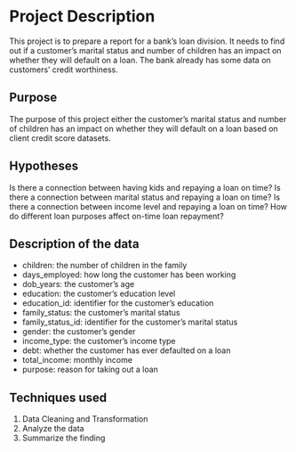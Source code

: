 # Project Description

This project is to prepare a report for a bank’s loan division. It needs to find out if a customer’s marital status and number of children has an impact on whether they will default on a loan. The bank already has some data on customers’ credit worthiness.

## Purpose

The purpose of this project either the customer’s marital status and number of children has an impact on whether they will default on a loan based on client credit score datasets.

## Hypotheses

Is there a connection between having kids and repaying a loan on time?
Is there a connection between marital status and repaying a loan on time?
Is there a connection between income level and repaying a loan on time?
How do different loan purposes affect on-time loan repayment?

## Description of the data

+ children: the number of children in the family
+ days_employed: how long the customer has been working
+ dob_years: the customer’s age
+ education: the customer’s education level
+ education_id: identifier for the customer’s education
+ family_status: the customer’s marital status
+ family_status_id: identifier for the customer’s marital status
+ gender: the customer’s gender
+ income_type: the customer’s income type
+ debt: whether the customer has ever defaulted on a loan
+ total_income: monthly income
+ purpose: reason for taking out a loan

## Techniques used
1. Data Cleaning and Transformation
2. Analyze the data
3. Summarize the finding

